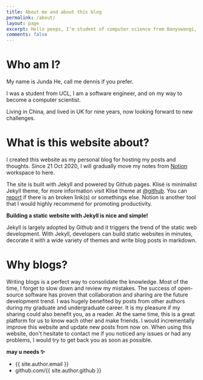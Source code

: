 ```yaml
---
title: About me and about this blog
permalink: /about/
layout: page
excerpt: Hello peeps, I'm student of computer science from Banyuwangi, living in Jogjakarta. This blog for documentation about my programming journey, running on jekyll, hosting on netlify and using my own simple theme.
comments: false
---
```


# Who am I?

My name is Junda He, call me dennis if you prefer.

I was a student from UCL, I am a software engineer, and on my way to become a computer scientist.

Living in China, and lived in UK for nine years, now looking forward to new challenges.

# What is this website about?

I created this website as my personal blog for hosting my posts and thoughts. Since 21 Oct 2020, I will gradually
move my notes from [Notion](https://www.notion.so/) workspace to here.

The site is built with Jekyll and powered by Github pages. Klisé is minimalist Jekyll theme, for more information visit
Klisé theme at <a href="https://github.com/piharpi/jekyll-klise" target="_blank" rel="noopener">@github</a>.
You can [report](http://github.com/piharpi/jekyll-klise/issues/new) if there is an broken link(s) or somethings else. Notion is another tool that I would highly recommend for promoting productivity.


**Building a static website with Jekyll is nice and simple!**

Jekyll is largely adopted by Github and it triggers the trend of the static web development. With Jekyll, developers can build static websites in minutes, decorate it with a wide variety of themes and write blog posts in markdown.

# Why blogs?

Writing blogs is a perfect way to consolidate the knowledge. Most of the time, I forget to slow down and review my mistakes. The success of open-source software has proven that collaboration and sharing are the future development trend. I was hugely benefited by posts from other authors during my graduate and undergraduate career. It is my pleasure if my sharing could also benefit you, as a reader. At the same time, this is a great platform for us to know each other and make friends. I would incrementally improve this website and update new posts from now on. When using this website, don't hesitate to contact me if you noticed any issues or had any problems, I would try to get back you as soon as possible. 

**may u needs ✨**

- {{ site.author.email }}
- github.com/{{ site.author.github }}
